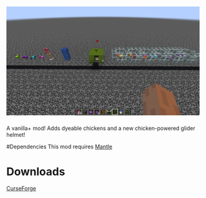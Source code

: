 ![Screenshot](screenshot.png)
==============

A vanilla+ mod!
Adds dyeable chickens and a new chicken-powered glider helmet!

#Dependencies
This mod requires [Mantle](https://curseforge.com/minecraft/mc-mods/mantle)

# Downloads
[CurseForge](https://curseforge.com/minecraft/mc-mods/chickenhat/files)